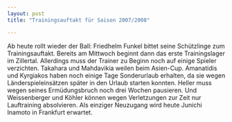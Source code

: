 ```yaml
---
layout: post
title: "Trainingsauftakt für Saison 2007/2008"

---
```


Ab heute rollt wieder der Ball: Friedhelm Funkel bittet seine Schützlinge zum Trainingsauftakt. Bereits am Mittwoch beginnt dann das erste Trainingslager im Zillertal. Allerdings muss der Trainer zu Beginn noch auf einige Spieler verzichten. Takahara und Mahdavikia weilen beim Asien-Cup. Amanatidis und Kyrgiakos haben noch einige Tage Sonderurlaub erhalten, da sie wegen Länderspieleinsätzen später in den Urlaub starten konnten. Heller muss wegen seines Ermüdungsbruch noch drei Wochen pausieren. Und Weissenberger und Köhler können wegen Verletzungen zur Zeit nur Lauftraining absolvieren. Als einziger Neuzugang wird heute Junichi Inamoto in Frankfurt erwartet.


